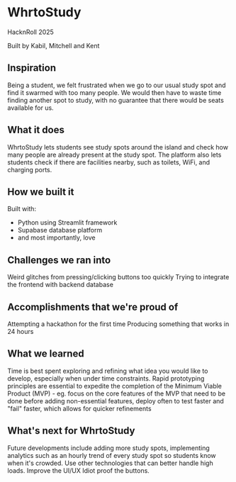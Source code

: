# WhrtoStudy
HacknRoll 2025

Built by Kabil, Mitchell and Kent

## Inspiration
Being a student, we felt frustrated when we go to our usual study spot and find it swarmed with too many people. We would then have to waste time finding another spot to study, with no guarantee that there would be seats available for us.

## What it does
WhrtoStudy lets students see study spots around the island and check how many people are already present at the study spot. The platform also lets students check if there are facilities nearby, such as toilets, WiFi, and charging ports.

## How we built it
Built with:
* Python using Streamlit framework
* Supabase database platform
* and most importantly, love

## Challenges we ran into
Weird glitches from pressing/clicking buttons too quickly
Trying to integrate the frontend with backend database

## Accomplishments that we're proud of
Attempting a hackathon for the first time
Producing something that works in 24 hours

## What we learned
Time is best spent exploring and refining what idea you would like to develop, especially when under time constraints. Rapid prototyping principles are essential to expedite the completion of the Minimum Viable Product (MVP) - eg. focus on the core features of the MVP that need to be done before adding non-essential features, deploy often to test faster and "fail" faster, which allows for quicker refinements

## What's next for WhrtoStudy
Future developments include adding more study spots, implementing analytics such as an hourly trend of every study spot so students know when it's crowded.
Use other technologies that can better handle high loads.
Improve the UI/UX
Idiot proof the buttons.
